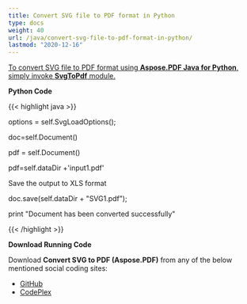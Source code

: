 ```yaml
---
title: Convert SVG file to PDF format in Python
type: docs
weight: 40
url: /java/convert-svg-file-to-pdf-format-in-python/
lastmod: "2020-12-16"
---
```



<ins>To convert SVG file to PDF format using **Aspose.PDF Java for Python**, simply invoke **SvgToPdf** module.

**Python Code**

{{< highlight java >}}

options = self.SvgLoadOptions();

doc=self.Document()

pdf = self.Document()

pdf=self.dataDir +'input1.pdf'

Save the output to XLS format

doc.save(self.dataDir + "SVG1.pdf");

print "Document has been converted successfully"

{{< /highlight >}}

**Download Running Code**

Download **Convert SVG to PDF (Aspose.PDF)** from any of the below mentioned social coding sites:

- [GitHub](https://github.com/aspose-pdf/Aspose.PDF-for-Java/blob/master/Plugins/Aspose_Pdf_Java_for_Python/test/WorkingWithDocumentConversion/SvgToPdf/SvgToPdf.py)
- [CodePlex](http://asposepdfjavapython.codeplex.com/SourceControl/latest#test/WorkingWithDocumentConversion/SvgToPdf/SvgToPdf.py)

